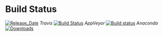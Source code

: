 # Build Status 

[![Release_Date](https://anaconda.org/pyiron/pyiron_example_job/badges/latest_release_date.svg)](https://anaconda.org/pyiron/pyiron_example_job)
_Travis_
[![Build Status](https://travis-ci.org/pyiron/pyiron_example_job.svg?branch=master)](https://travis-ci.org/pyiron/pyiron_example_job)
_AppVeyor_
[![Build status](https://ci.appveyor.com/api/projects/status/qtj9b1lar7ijxtjd/branch/master?svg=true)](https://ci.appveyor.com/project/jan-janssen/pyiron-example-job/branch/master)
_Anaconda_
[![Downloads](https://anaconda.org/pyiron/pyiron_example_job/badges/downloads.svg)](https://anaconda.org/pyiron/pyiron_example_job)
